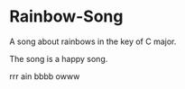 # Rainbow-Song

A song about rainbows in the key of C major.

The song is a happy song.

rrr
ain
bbbb
owww
